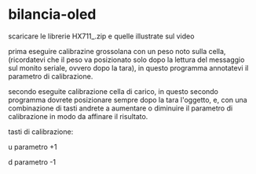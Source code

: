 # bilancia-oled

scaricare le librerie HX711_.zip e quelle illustrate sul video

prima eseguire calibrazine grossolana con un peso noto sulla cella, (ricordatevi che il peso va posizionato solo dopo la lettura del messaggio sul monito seriale, ovvero dopo la tara), in questo programma annotatevi il parametro di calibrazione.

secondo eseguite calibrazione cella di carico, in questo secondo programma dovrete posizionare sempre dopo la tara l'oggetto, e, con una combinazione di tasti andrete a aumentare o diminuire il parametro di calibrazione in modo da affinare il risultato.

tasti di calibrazione:  

  u parametro +1
  
  d parametro -1
